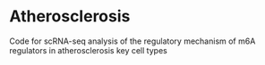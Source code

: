 # Atherosclerosis
Code for scRNA-seq analysis of the regulatory mechanism of m6A regulators in atherosclerosis key cell types
